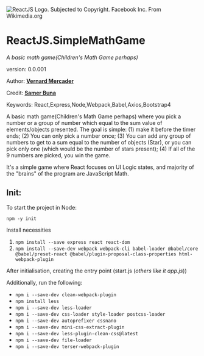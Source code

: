 ![ReactJS Logo. Subjected to Copyright. Facebook Inc. From Wikimedia.org](https://upload.wikimedia.org/wikipedia/commons/a/a7/React-icon.svg)

# ReactJS.SimpleMathGame
*A basic math game(Children's Math Game perhaps)*

version: 0.0.001

Author: **[Vernard Mercader](http://vernard.net)**

Credit: **[Samer Buna](http://edgecoders.com)**

Keywords: React,Express,Node,Webpack,Babel,Axios,Bootstrap4

A basic math game(Children's Math Game perhaps) where you pick a number or a group of number which equal to the sum value of elements/objects presented.  The goal is simple: (1) make it before the timer ends; (2) You can only pick a number once; (3) You can add any group of numbers to get to a sum equal to the number of objects (Star), or you can pick only one (which would be the number of stars present); (4) If all of the 9 numbers are picked, you win the game.  

It's a simple game where React focuses on UI Logic states, and majority of the "brains" of the program are JavaScript Math.

## Init:

To start the project in Node:

    npm -y init

Install necessities

1. `npm install --save express react react-dom`
2. `npm install --save-dev webpack webpack-cli babel-loader @babel/core @babel/preset-react @babel/plugin-proposal-class-properties html-webpack-plugin`

After initialisation, creating the entry point (start.js (*others like it app.js*))

Additionally, run the following:

* `npm i --save-dev clean-webpack-plugin`
* `npm install less`
* `npm i --save-dev less-loader`
* `npm i --save-dev css-loader style-loader postcss-loader`
* `npm i --save-dev autoprefixer cssnano`
* `npm i --save-dev mini-css-extract-plugin`
* `npm i --save-dev less-plugin-clean-css@latest`
* `npm i --save-dev file-loader`
* `npm i --save-dev terser-webpack-plugin`